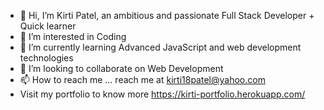 - 👋 Hi, I’m Kirti Patel, an ambitious and passionate Full Stack Developer + Quick learner
- 👀 I’m interested in Coding 
- 🌱 I’m currently learning Advanced JavaScript and web development technologies 
- 💞️ I’m looking to collaborate on Web Development
- 📫 How to reach me ... reach me at kirti18patel@yahoo.com
- Visit my portfolio to know more https://kirti-portfolio.herokuapp.com/

<!---
kirti18patel/kirti18patel is a ✨ special ✨ repository because its `README.md` (this file) appears on your GitHub profile.
You can click the Preview link to take a look at your changes.
--->
